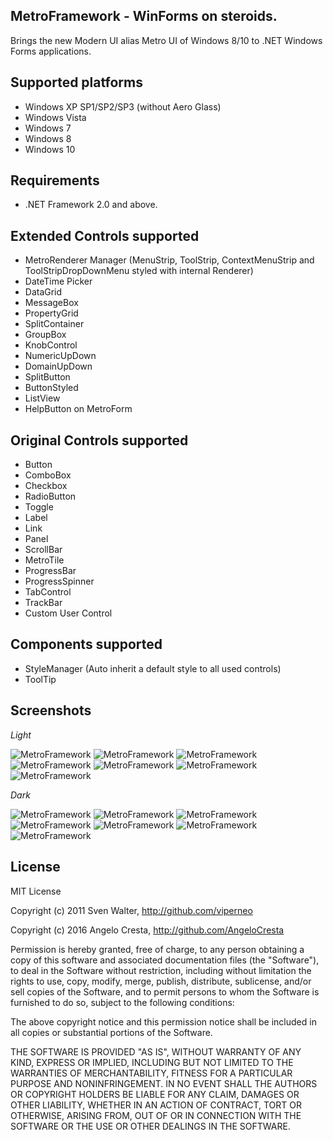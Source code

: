 MetroFramework - WinForms on steroids.
--------------------------------------

Brings the new Modern UI alias Metro UI of Windows 8/10 to .NET Windows Forms applications. 

Supported platforms
-------------------
* Windows XP SP1/SP2/SP3 (without Aero Glass)
* Windows Vista
* Windows 7
* Windows 8
* Windows 10

Requirements
------------
* .NET Framework 2.0 and above.

Extended Controls supported
---------------------------
* MetroRenderer Manager (MenuStrip, ToolStrip, ContextMenuStrip and ToolStripDropDownMenu styled with internal Renderer)
* DateTime Picker
* DataGrid
* MessageBox
* PropertyGrid
* SplitContainer
* GroupBox
* KnobControl
* NumericUpDown
* DomainUpDown
* SplitButton
* ButtonStyled
* ListView
* HelpButton on MetroForm

Original Controls supported
---------------------------
* Button
* ComboBox
* Checkbox
* RadioButton
* Toggle
* Label
* Link
* Panel
* ScrollBar
* MetroTile
* ProgressBar
* ProgressSpinner
* TabControl
* TrackBar
* Custom User Control

Components supported
------------------
* StyleManager (Auto inherit a default style to all used controls)
* ToolTip

Screenshots
----------

*Light*

![MetroFramework](http://i.imgur.com/8V4fbzG.png)
![MetroFramework](http://i.imgur.com/ky0tI34.png)
![MetroFramework](http://i.imgur.com/ntTPEbx.png)
![MetroFramework](http://i.imgur.com/TllPzWk.png)
![MetroFramework](http://i.imgur.com/XDAnquP.png)
![MetroFramework](http://i.imgur.com/sYYjWJr.png)
![MetroFramework](http://i.imgur.com/ETzM9la.png)

*Dark*

![MetroFramework](http://i.imgur.com/8VNGM8d.png)
![MetroFramework](http://i.imgur.com/Qe813mQ.png)
![MetroFramework](http://i.imgur.com/jZMDjeo.png)
![MetroFramework](http://i.imgur.com/RuJnarp.png)
![MetroFramework](http://i.imgur.com/uHfzZlr.png)
![MetroFramework](http://i.imgur.com/PBTqeWX.png)
![MetroFramework](http://i.imgur.com/ERTF89C.png)

License
-------

MIT License

Copyright (c) 2011 Sven Walter, http://github.com/viperneo

Copyright (c) 2016 Angelo Cresta, http://github.com/AngeloCresta

Permission is hereby granted, free of charge, to any person obtaining a copy
of this software and associated documentation files (the "Software"), to deal
in the Software without restriction, including without limitation the rights
to use, copy, modify, merge, publish, distribute, sublicense, and/or sell
copies of the Software, and to permit persons to whom the Software is
furnished to do so, subject to the following conditions:

The above copyright notice and this permission notice shall be included in all
copies or substantial portions of the Software.

THE SOFTWARE IS PROVIDED "AS IS", WITHOUT WARRANTY OF ANY KIND, EXPRESS OR
IMPLIED, INCLUDING BUT NOT LIMITED TO THE WARRANTIES OF MERCHANTABILITY,
FITNESS FOR A PARTICULAR PURPOSE AND NONINFRINGEMENT. IN NO EVENT SHALL THE
AUTHORS OR COPYRIGHT HOLDERS BE LIABLE FOR ANY CLAIM, DAMAGES OR OTHER
LIABILITY, WHETHER IN AN ACTION OF CONTRACT, TORT OR OTHERWISE, ARISING FROM,
OUT OF OR IN CONNECTION WITH THE SOFTWARE OR THE USE OR OTHER DEALINGS IN THE
SOFTWARE.
